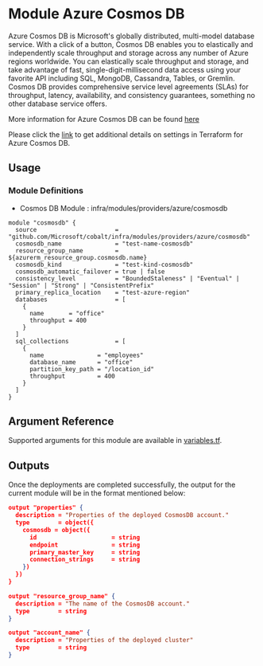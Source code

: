 # Module Azure Cosmos DB

Azure Cosmos DB is Microsoft's globally distributed, multi-model database service. With a click of a button, Cosmos DB enables you to elastically and independently scale throughput and storage across any number of Azure regions worldwide. You can elastically scale throughput and storage, and take advantage of fast, single-digit-millisecond data access using your favorite API including SQL, MongoDB, Cassandra, Tables, or Gremlin. Cosmos DB provides comprehensive service level agreements (SLAs) for throughput, latency, availability, and consistency guarantees, something no other database service offers.

More information for Azure Cosmos DB can be found [here](https://azure.microsoft.com/en-us/services/cosmos-db/)

Please click the [link](https://www.terraform.io/docs/providers/azurerm/r/cosmosdb_account.html) to get additional details on settings in Terraform for Azure Cosmos DB.

## Usage

### Module Definitions

- Cosmos DB Module        : infra/modules/providers/azure/cosmosdb

```
module "cosmosdb" {
  source                      = "github.com/Microsoft/cobalt/infra/modules/providers/azure/cosmosdb"
  cosmosdb_name               = "test-name-cosmosdb"
  resource_group_name         = ${azurerm_resource_group.cosmosdb.name}
  cosmosdb_kind               = "test-kind-cosmosdb"
  cosmosdb_automatic_failover = true | false
  consistency_level           = "BoundedStaleness" | "Eventual" | "Session" | "Strong" | "ConsistentPrefix"
  primary_replica_location    = "test-azure-region"
  databases                   = [
    {
      name       = "office"
      throughput = 400
    }
  ]
  sql_collections             = [
    {
      name               = "employees"
      database_name      = "office"
      partition_key_path = "/location_id"
      throughput         = 400
    }
  ]
}
```
## Argument Reference

Supported arguments for this module are available in [variables.tf](./variables.tf).

## Outputs

Once the deployments are completed successfully, the output for the current module will be in the format mentioned below:

``` json
output "properties" {
  description = "Properties of the deployed CosmosDB account."
  type        = object({
    cosmosdb = object({
      id                     = string
      endpoint               = string
      primary_master_key     = string
      connection_strings     = string
    })
  })
}

output "resource_group_name" {
  description = "The name of the CosmosDB account."
  type        = string
}

output "account_name" {
  description = "Properties of the deployed cluster"
  type        = string
}
```
